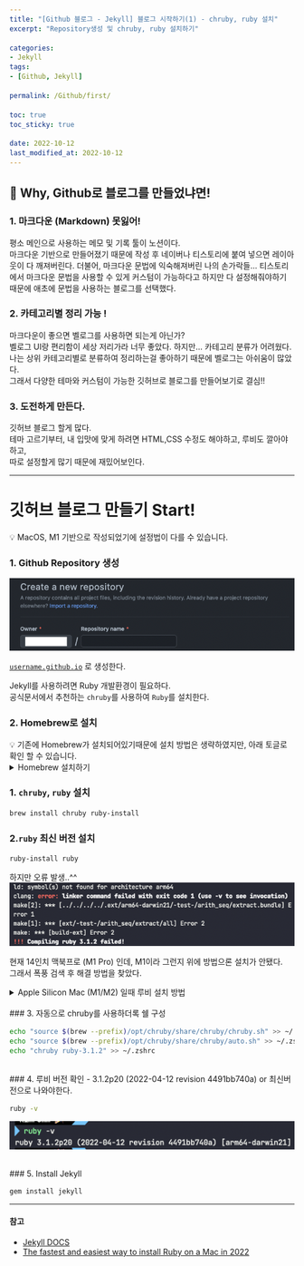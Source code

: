 ```yaml
---
title: "[Github 블로그 - Jekyll] 블로그 시작하기(1) - chruby, ruby 설치"
excerpt: "Repository생성 및 chruby, ruby 설치하기"

categories:
- Jekyll
tags:
- [Github, Jekyll]

permalink: /Github/first/

toc: true
toc_sticky: true

date: 2022-10-12
last_modified_at: 2022-10-12
---
```


## 📍 Why, Github로 블로그를 만들었냐면!
### 1. 마크다운 (Markdown) 못잃어!
평소 메인으로 사용하는 메모 및 기록 툴이 노션이다.  
마크다운 기반으로 만들어졌기 때문에 작성 후 네이버나 티스토리에 붙여 넣으면 레이아웃이 다 깨져버린다.
더불어, 마크다운 문법에 익숙해져버린 나의 손가락들... 
티스토리에서 마크다운 문법을 사용할 수 있게 커스텀이 가능하다고 하지만 다 설정해줘야하기 때문에 애초에 문법을 사용하는 블로그를 선택했다. 

### 2. 카테고리별 정리 가능 !
마크다운이 좋으면 벨로그를 사용하면 되는게 아닌가?   
벨로그 UI랑 편리함이 세상 저리가라 너무 좋았다. 하지만... 카테고리 분류가 어려웠다.   
나는 상위 카테고리별로 분류하여 정리하는걸 좋아하기 때문에 벨로그는 아쉬움이 많았다.   
그래서 다양한 테마와 커스텀이 가능한 깃허브로 블로그를 만들어보기로 결심!! 

### 3. 도전하게 만든다.
깃허브 블로그 할게 많다.  
테마 고르기부터, 내 입맛에 맞게 하려면 HTML,CSS 수정도 해야하고, 루비도 깔아야하고,   
따로 설정할게 많기 때문에 재밌어보인다. 

---
# 깃허브 블로그 만들기 Start!

<aside>
💡 MacOS, M1 기반으로 작성되었기에 설정법이 다를 수 있습니다.
</aside>

### 1. Github Repository 생성
![](/assets/images/posts_img/github-first/repository.png)

[`username.github.io`](http://username.github.io) 로 생성한다.

Jekyll를 사용하려면 Ruby 개발환경이 필요하다.   
공식문서에서 추천하는 `chruby`를 사용하여 `Ruby`를 설치한다.

### 2. Homebrew로 설치
<aside>
💡 기존에 Homebrew가 설치되어있기때문에 설치 방법은 생략하였지만, 아래 토글로 확인 할 수 있습니다.
</aside>
<details>
<summary>Homebrew 설치하기</summary>
<div markdown="1">

    ```bash
    /bin/bash -c "$(curl -fsSL https://raw.githubusercontent.com/Homebrew/install/HEAD/install.sh)"
    ```

</div>
</details>  

### 1. `chruby`, `ruby` 설치

```bash
brew install chruby ruby-install
```


### 2.`ruby` 최신 버전 설치

```bash
ruby-install ruby
```

하지만 오류 발생..^^
![](/assets/images/posts_img/github-first/스크린샷%202022-10-11%20오후%209.56.50.png)

현재 14인치 맥북프로 (M1 Pro) 인데, M1이라 그런지 위에 방법으론 설치가 안됐다.    
그래서 폭풍 검색 후 해결 방법을 찾았다.



<details>
<summary>Apple Silicon Mac (M1/M2) 일때 루비 설치 방법</summary>
<div markdown="1">

Apple Silicon Mac(M1 또는 M2)을 사용하는 경우 CLT(Apple Command Line Tools) 또는
Xcode의 버전을 확인하기

```bash
brew config
```

아래쪽에서 `CLT:`와 `Xcode:`로 시작하는 줄을 찾는다.   
둘 중 하나가 `14`로 시작하는 경우 다음과 같이 Ruby를 설치해야한다.

![](/assets/images/posts_img/github-first/스크린샷%202022-10-11%20오후%2010.04.45.png)
```bash
ruby-install ruby -- --enable-shared
```

해당 방법으로 하니 설치가 완료됐다.

![](/assets/images/posts_img/github-first/스크린샷%202022-10-11%20오후%209.52.55.png)

</div>
</details>  

<br>
### 3. 자동으로 chruby를 사용하더록 쉘 구성

```bash
echo "source $(brew --prefix)/opt/chruby/share/chruby/chruby.sh" >> ~/.zshrc
echo "source $(brew --prefix)/opt/chruby/share/chruby/auto.sh" >> ~/.zshrc
echo "chruby ruby-3.1.2" >> ~/.zshrc
```

<br>
### 4. 루비 버전 확인   
- 3.1.2p20 (2022-04-12 revision 4491bb740a) or 최신버전으로 나와야한다.

```bash
ruby -v
```

![](/assets/images/posts_img/github-first/스크린샷%202022-10-11%20오후%2011.25.12.png)

<br>
### 5. Install Jekyll 

```bash
gem install jekyll
```
---
#### 참고
- [Jekyll DOCS](https://jekyllrb.com/docs/installation/macos/)
- [The fastest and easiest way to install Ruby on a Mac in 2022](https://www.moncefbelyamani.com/how-to-install-xcode-homebrew-git-rvm-ruby-on-mac/)